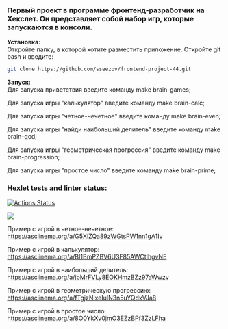 <h3>Первый проект в программе фронтенд-разработчик на Хекслет. Он представляет собой набор игр, которые запускаются в консоли.</h3>

<b>Установка:</b><br/>
Откройте папку, в которой хотите разместить приложение. Откройте git bash и введите: 
```sh
git clone https://github.com/sseezov/frontend-project-44.git
```

<b>Запуск:</b><br/>
Для запуска приветствия введите команду make brain-games;

Для запуска игры "калькулятор" введите команду make brain-calc;

Для запуска игры "четное-нечетное" введите команду make brain-even;

Для запуска игры "найди наибольший делитель" введите команду make brain-gcd;

Для запуска игры "геометрическая прогрессия" введите команду make brain-progression;

Для запуска игры "простое число" введите команду make brain-prime;


### Hexlet tests and linter status:
[![Actions Status](https://github.com/sseezov/frontend-project-44/workflows/hexlet-check/badge.svg)](https://github.com/sseezov/frontend-project-44/actions)

<a href="https://codeclimate.com/github/sseezov/frontend-project-44/maintainability"><img src="https://api.codeclimate.com/v1/badges/51470fbe59caa902aa6f/maintainability" /></a>

Пример с игрой в четное-нечетное:
https://asciinema.org/a/G5XlZQa89zWGtsPW1nn1gA1Iv

Пример с игрой в калькулятор:
https://asciinema.org/a/BI1BmPZBV6U3F85AWCtIhgvNE

Пример с игрой в наибольший делитель:
https://asciinema.org/a/jbMrFVLy8EOKHmzBZz97aWwzv

Пример с игрой в геометрическую прогрессию:
https://asciinema.org/a/fTgjzNixeIuIN3n5uYQdxVJa8

Пример с игрой в простое число:
https://asciinema.org/a/8O0YkXv0jmO3EZzBPf3ZzLFha
